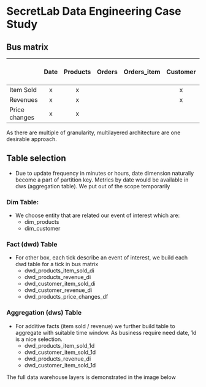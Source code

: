 # SecretLab Data Engineering Case Study

## Bus matrix
|               | Date | Products | Orders | Orders_item | Customer | Departments / Categories ...  |
| :---          |:---: |  :---:   |  :---: |   :---:     |  :---:   |    :---:  |
| Item Sold     |  x   |    x     |        |             |    x     |           |
| Revenues      |  x   |    x     |        |             |    x     |           |
| Price changes |  x   |    x     |        |             |          |           |

As there are multiple of granularity, multilayered architecture are one desirable approach.

## Table selection
- Due to update frequency in minutes or hours, date dimension naturally become a part of partition key. Metrics by date would be available in dws (aggregation table). We put out of the scope temporarily

### Dim Table:
- We choose entity that are related our event of interest which are:
  - dim_products
  - dim_customer

### Fact (dwd) Table
- For other box, each tick describe an event of interest, we build each dwd table for a tick in bus matrix
  - dwd_products_item_sold_di
  - dwd_products_revenue_di
  - dwd_customer_item_sold_di
  - dwd_customer_revenue_di
  - dwd_products_price_changes_df

### Aggregation (dws) Table
- For additive facts (item sold / revenue) we further build table to aggregate with suitable time window. As business require need date, 1d is a nice selection.
  - dwd_products_item_sold_1d
  - dwd_customer_item_sold_1d
  - dwd_products_revenue_di
  - dwd_customer_item_sold_1d

The full data warehouse layers is demonstrated in the image below

